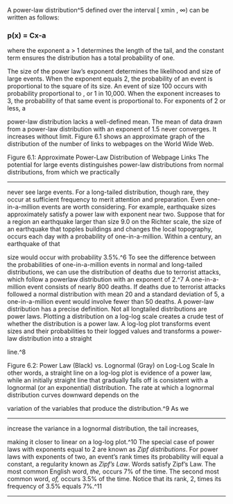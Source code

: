 A power-law distribution^5 defined over the interval [ xmin , ∞) can be written as follows: 

### p(x) = Cx-a 

 where the exponent a > 1 determines the length of the tail, and the constant term ensures the distribution has a total probability of one. 

The size of the power law’s exponent determines the likelihood and size of large events. When the exponent equals 2, the probability of an event is proportional to the square of its size. An event of size 100 occurs with probability proportional to , or 1 in 10,000. When the exponent increases to 3, the probability of that same event is proportional to. For exponents of 2 or less, a 

power-law distribution lacks a well-defined mean. The mean of data drawn from a power-law distribution with an exponent of 1.5 never converges. It increases without limit. Figure 6.1 shows an approximate graph of the distribution of the number of links to webpages on the World Wide Web. 

Figure 6.1: Approximate Power-Law Distribution of Webpage Links The potential for large events distinguishes power-law distributions from normal distributions, from which we practically 

---

never see large events. For a long-tailed distribution, though rare, they occur at sufficient frequency to merit attention and preparation. Even one-in-a-million events are worth considering. For example, earthquake sizes approximately satisfy a power law with exponent near two. Suppose that for a region an earthquake larger than size 9.0 on the Richter scale, the size of an earthquake that topples buildings and changes the local topography, occurs each day with a probability of one-in-a-million. Within a century, an earthquake of that 

size would occur with probability 3.5%.^6 To see the difference between the probabilities of one-in-a-million events in normal and long-tailed distributions, we can use the distribution of deaths due to terrorist attacks, which follow a powerlaw distribution with an exponent of 2.^7 A one-in-a-million event consists of nearly 800 deaths. If deaths due to terrorist attacks followed a normal distribution with mean 20 and a standard deviation of 5, a one-in-a-million event would involve fewer than 50 deaths. A power-law distribution has a precise definition. Not all longtailed distributions are power laws. Plotting a distribution on a log-log scale creates a crude test of whether the distribution is a power law. A log-log plot transforms event sizes and their probabilities to their logged values and transforms a power-law distribution into a straight 

line.^8 

Figure 6.2: Power Law (Black) vs. Lognormal (Gray) on Log-Log Scale In other words, a straight line on a log-log plot is evidence of a power law, while an initially straight line that gradually falls off is consistent with a lognormal (or an exponential) distribution. The rate at which a lognormal distribution curves downward depends on the 

variation of the variables that produce the distribution.^9 As we 

---

increase the variance in a lognormal distribution, the tail increases, 

making it closer to linear on a log-log plot.^10 The special case of power laws with exponents equal to 2 are known as _Zipf distributions_. For power laws with exponents of two, an event’s rank times its probability will equal a constant, a regularity known as _Zipf’s Law_. Words satisfy Zipf’s Law. The most common English word, _the,_ occurs 7% of the time. The second most common word, _of,_ occurs 3.5% of the time. Notice that its rank, 2, times its frequency of 3.5% equals 7%.^11 

---